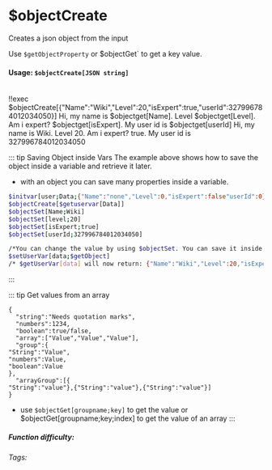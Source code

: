 # $objectCreate
Creates a json object from the input 

Use `$getObjectProperty` or $objectGet` to get a key value.
#### Usage: `$objectCreate[JSON string]`
<br/>
<discord-messages>
	<discord-message :bot="false" role-color="#ffcc9a" author="Member">
		!!exec $objectCreate[{"Name":"Wiki","Level":20,"isExpert":true,"userId":327996784012034050}] Hi, my name is $objectget[Name]. Level $objectget[Level]. Am i expert? $objectget[isExpert]. My user id is $objectget[userId]
	</discord-message>
	<discord-message :bot="true" role-color="#0099ff" author="Custom Command" avatar="https://media.discordapp.net/avatars/725721249652670555/781224f90c3b841ba5b40678e032f74a.webp">
		Hi, my name is Wiki. Level 20. Am i expert? true. My user id is 327996784012034050
	</discord-message>
</discord-messages>

::: tip Saving Object inside Vars
The example above shows how to save the object inside a variable and retrieve it later.
- with an object you can save many properties inside a variable.
```sh
$initvar[user;Data;{"Name":"none","Level":0,"isExpert":false"userId":0}]
$objectCreate[$getuservar[Data]]
$objectSet[Name;Wiki]
$objectSet[level;20]
$objectSet[isExpert;true]
$objectSet[userId;327996784012034050]

/*You can change the value by using $objectSet. You can save it inside a var by using $getObject*/
$setUserVar[data;$getObject]
/* $getUserVar[data] will now return: {"Name":"Wiki","Level":20,"isExpert":true,"userId":327996784012034050}*/

```
:::

::: tip  Get values from an array
```
{
  "string":"Needs quotation marks",
  "numbers":1234,
  "boolean":true/false,
  "array":["Value","Value","Value"],
  "group":{
"String":"Value",
"numbers":Value,
"boolean":Value
},
  "arrayGroup":[{
"String":"value"},{"String":"value"},{"String":"value"}]
}
```
* use `$objectGet[groupname;key]` to get the value or $objectGet[groupname;key;index] to get the value of an array
:::

##### Function difficulty: <Badge type="danger" text="Difficult" vertical="middle" /> 
###### Tags: <Badge type="tip" text="create" vertical="middle" /> <Badge type="tip" text="object" vertical="middle" /> <Badge type="tip" text="json" vertical="middle" />